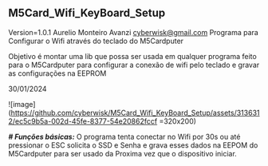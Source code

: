 ## M5Card_Wifi_KeyBoard_Setup

Version=1.0.1
Aurelio Monteiro Avanzi <cyberwisk@gmail.com>
Programa para Configurar o Wifi através do teclado do M5Cardputer

Objetivo é montar uma lib que possa ser usada em qualquer programa feito para o M5Cardputer para configurar a conexão de wifi pelo teclado e gravar as configurações na EEPROM 

30/01/2024

![image](https://github.com/cyberwisk/M5Card_Wifi_KeyBoard_Setup/assets/3136312/ec5c9b5a-002d-45fe-8377-54e20862fccf =320x200)

***# Funções básicas:***
O programa tenta conectar no Wifi por 30s ou até pressionar o ESC
solicita o SSD e Senha e grava esses dados na EEPOM do M5Cardputer para ser usado da Proxima vez que o dispositivo iniciar.

